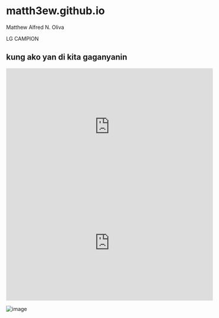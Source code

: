# matth3ew.github.io
Matthew Alfred N. Oliva

LG CAMPION

##  **kung ako yan di kita gaganyanin**

<iframe width="560" height="315" src="https://www.youtube.com/embed/8zRkcO5EefA" title="YouTube video player" frameborder="0" allow="accelerometer; autoplay; clipboard-write; encrypted-media; gyroscope; picture-in-picture; web-share" allowfullscreen></iframe>



<iframe width="560" height="315" src="https://www.youtube.com/embed/76B2lGSc5Kk" title="YouTube video player" frameborder="0" allow="accelerometer; autoplay; clipboard-write; encrypted-media; gyroscope; picture-in-picture; web-share" allowfullscreen></iframe>

![image](https://user-images.githubusercontent.com/122416395/212214849-fd86b172-75e8-49f2-8eb3-6222dc6583f0.png)


